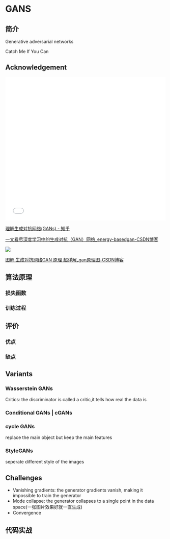 # GANS
## 简介
Generative adversarial networks

Catch Me If You Can

## Acknowledgement

<iframe src="//player.bilibili.com/player.html?isOutside=true&aid=634089974&bvid=BV1rb4y187vD&cid=439574005&p=1&autoplay=0" scrolling="no" border="0" frameborder="no" framespacing="0" allowfullscreen="true" width="100%" height=450px></iframe>

[理解生成对抗网络(GANs) - 知乎](https://zhuanlan.zhihu.com/p/97015788)

[一文看尽深度学习中的生成对抗（GAN）网络\_energy-basedgan-CSDN博客](https://blog.csdn.net/qq_23981335/article/details/118332773)

![](https://philfan-pic.oss-cn-beijing.aliyuncs.com/web_pic/AI__ADV__assets__03-GAN.assets__20240924092601.webp)

[图解 生成对抗网络GAN 原理 超详解\_gan原理图-CSDN博客](https://blog.csdn.net/DFCED/article/details/105175097)


## 算法原理


### 损失函数


### 训练过程


## 评价

### 优点

### 缺点


## Variants

### Wasserstein GANs
Critics: the discriminator is called a critic,it tells how real the data is
### Conditional GANs | cGANs


### cycle GANs

replace the main object but keep the main features
### StyleGANs

seperate different style of the images

## Challenges
- Vanishing gradients: the generator gradients vanish, making it impossible to train the generator
- Mode collapse: the generator collapses to a single point in the data space(一张图片效果好就一直生成)
- Convergence

## 代码实战